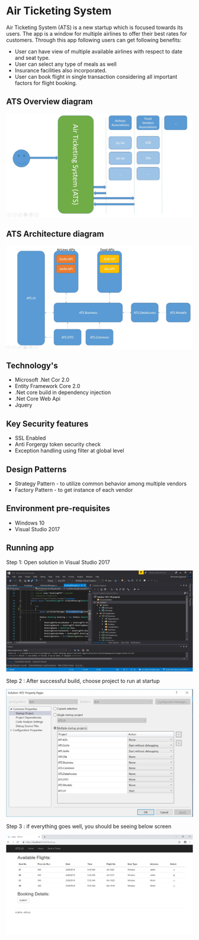 # Air Ticketing System #
Air Ticketing System (ATS) is a new startup which is focused towards its users.  The app is a window for multiple airlines to offer their best rates for customers.  Through this app following users can get following benefits:

* User can have view of multiple available airlines with respect to date and seat type.
* User can select any type of meals as well
* Insurance facilities also incorporated.
* User can book flight in single transaction considering all important factors for flight booking.

## ATS Overview diagram ##

<img src="/src/images/overview.jpg" width="550"/>

## ATS Architecture diagram ##

<img src="/src/images/Architecture.JPG" width="550"/>

## Technology's ##

* Microsoft .Net Cor 2.0
* Entity Framework Core 2.0
* .Net core build in dependency injection
* .Net Core Web Api
* Jquery

## Key Security features ##

* SSL Enabled
* Anti Forgergy token security check
* Exception handling using filter at global level

## Design Patterns ##

* Strategy Pattern - to utilize common behavior among multiple vendors
* Factory Pattern - to get instance of each vendor

## Environment pre-requisites ##

* Windows 10 
* Visual Studio 2017

## Running app ##

Step 1:  Open solution in Visual Studio 2017

<img src="/src/images/solution.JPG" width="550"/>

Step 2 : After successful build, choose project to run at startup

<img src="/src/images/startup.JPG" width="550"/>

Step 3 : if everything goes well, you should be seeing below screen

<img src="/src/images/appui.JPG" width="550"/>

